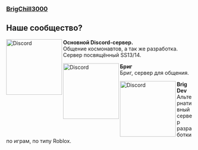 ### [BrigChill3000](https://discord.gg/5hktPQ5sdG)

## Наше сообщество?
[<img src="https://i.imgur.com/lOHdByt.png" alt="Discord" width="150" align="left">](https://discord.gg/2WAsvv5B5v)
**Основной Discord-сервер.**<br>Общение космонавтов, а так же разработка. Сервер посвящённый SS13/14.

[<img src="https://i.imgur.com/lOHdByt.png" alt="Discord" width="150" align="left">](https://discord.gg/UEQDBC2TEj)
**Бриг**<br>Бриг, сервер для общения.

[<img src="https://i.imgur.com/lOHdByt.png" alt="Discord" width="150" align="left">](https://discord.gg/fRsn7RxdQp)
**Brig Dev**<br>Альтернативный сервер разработки по играм, по типу Roblox.
